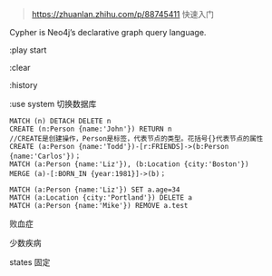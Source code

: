 > https://zhuanlan.zhihu.com/p/88745411 快速入门

Cypher is Neo4j’s declarative graph query language. 

:play start

:clear

:history

:use system 切换数据库

```cypher
MATCH (n) DETACH DELETE n
CREATE (n:Person {name:'John'}) RETURN n
//CREATE是创建操作，Person是标签，代表节点的类型。花括号{}代表节点的属性
CREATE (a:Person {name:'Todd'})-[r:FRIENDS]->(b:Person {name:'Carlos'})；
MATCH (a:Person {name:'Liz'}), (b:Location {city:'Boston'}) 
MERGE (a)-[:BORN_IN {year:1981}]->(b)；

MATCH (a:Person {name:'Liz'}) SET a.age=34              
MATCH (a:Location {city:'Portland'}) DELETE a
MATCH (a:Person {name:'Mike'}) REMOVE a.test
```



败血症

少数疾病

states 固定